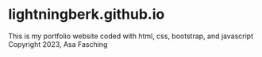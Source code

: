 # lightningberk.github.io
This is my portfolio website coded with html, css, bootstrap, and javascript
Copyright 2023, Asa Fasching